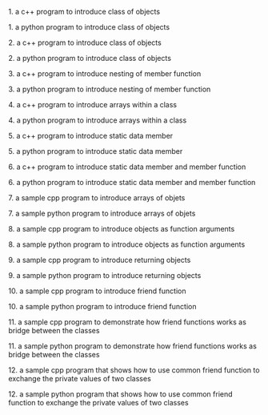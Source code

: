 1\. a c++ program to introduce class of objects

1\. a python program to introduce class of objects

2\. a c++ program to introduce class of objects

2\. a python program to introduce class of objects

3\. a c++ program to introduce nesting of member function

3\. a python program to introduce nesting of member function

4\. a c++ program to introduce arrays within a class

4\. a python program to introduce arrays within a class

5\. a c++ program to introduce static data member

5\. a python program to introduce static data member

6\. a c++ program to introduce static data member and member function

6\. a python program to introduce static data member and member function

7\. a sample cpp program to introduce arrays of objets

7\. a sample python program to introduce arrays of objets

8\. a sample cpp program to introduce objects as function arguments

8\. a sample python program to introduce objects as function arguments

9\. a sample cpp program to introduce returning objects

9\. a sample python program to introduce returning objects

10\. a sample cpp program to introduce friend function

10\. a sample python program to introduce friend function

11\. a sample cpp program to demonstrate how friend functions works as bridge between the classes

11\. a sample python program to demonstrate how friend functions works as bridge between the classes

12\. a sample cpp program that shows how to use common friend function to exchange the private values of two classes

12\. a sample python program that shows how to use common friend function to exchange the private values of two classes
